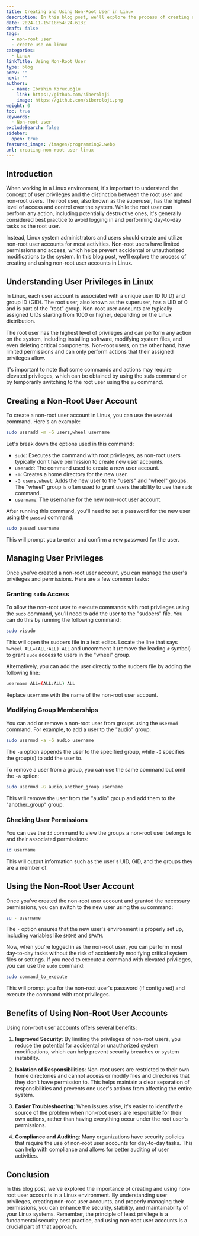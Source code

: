 ```yaml
---
title: Creating and Using Non-Root User in Linux
description: In this blog post, we'll explore the process of creating and using non-root user in Linux.
date: 2024-11-15T18:54:24.613Z
draft: false
tags:
  - non-root user
  - create use on linux
categories:
  - Linux
linkTitle: Using Non-Root User
type: blog
prev: ""
next: ""
authors:
  - name: İbrahim Korucuoğlu
    link: https://github.com/siberoloji
    image: https://github.com/siberoloji.png
weight: 0
toc: true
keywords:
  - Non-root user
excludeSearch: false
sidebar:
  open: true
featured_image: /images/programming2.webp
url: creating-non-root-user-linux
---
```

## Introduction

When working in a Linux environment, it's important to understand the concept of user privileges and the distinction between the root user and non-root users. The root user, also known as the superuser, has the highest level of access and control over the system. While the root user can perform any action, including potentially destructive ones, it's generally considered best practice to avoid logging in and performing day-to-day tasks as the root user.

Instead, Linux system administrators and users should create and utilize non-root user accounts for most activities. Non-root users have limited permissions and access, which helps prevent accidental or unauthorized modifications to the system. In this blog post, we'll explore the process of creating and using non-root user accounts in Linux.

## Understanding User Privileges in Linux

In Linux, each user account is associated with a unique user ID (UID) and group ID (GID). The root user, also known as the superuser, has a UID of 0 and is part of the "root" group. Non-root user accounts are typically assigned UIDs starting from 1000 or higher, depending on the Linux distribution.

The root user has the highest level of privileges and can perform any action on the system, including installing software, modifying system files, and even deleting critical components. Non-root users, on the other hand, have limited permissions and can only perform actions that their assigned privileges allow.

It's important to note that some commands and actions may require elevated privileges, which can be obtained by using the `sudo` command or by temporarily switching to the root user using the `su` command.

## Creating a Non-Root User Account

To create a non-root user account in Linux, you can use the `useradd` command. Here's an example:

```bash
sudo useradd -m -G users,wheel username
```

Let's break down the options used in this command:

- `sudo`: Executes the command with root privileges, as non-root users typically don't have permission to create new user accounts.
- `useradd`: The command used to create a new user account.
- `-m`: Creates a home directory for the new user.
- `-G users,wheel`: Adds the new user to the "users" and "wheel" groups. The "wheel" group is often used to grant users the ability to use the `sudo` command.
- `username`: The username for the new non-root user account.

After running this command, you'll need to set a password for the new user using the `passwd` command:

```bash
sudo passwd username
```

This will prompt you to enter and confirm a new password for the user.

## Managing User Privileges

Once you've created a non-root user account, you can manage the user's privileges and permissions. Here are a few common tasks:

### Granting `sudo` Access

To allow the non-root user to execute commands with root privileges using the `sudo` command, you'll need to add the user to the "sudoers" file. You can do this by running the following command:

```bash
sudo visudo
```

This will open the sudoers file in a text editor. Locate the line that says `%wheel ALL=(ALL:ALL) ALL` and uncomment it (remove the leading `#` symbol) to grant `sudo` access to users in the "wheel" group.

Alternatively, you can add the user directly to the sudoers file by adding the following line:

```bash
username ALL=(ALL:ALL) ALL
```

Replace `username` with the name of the non-root user account.

### Modifying Group Memberships

You can add or remove a non-root user from groups using the `usermod` command. For example, to add a user to the "audio" group:

```bash
sudo usermod -a -G audio username
```

The `-a` option appends the user to the specified group, while `-G` specifies the group(s) to add the user to.

To remove a user from a group, you can use the same command but omit the `-a` option:

```bash
sudo usermod -G audio,another_group username
```

This will remove the user from the "audio" group and add them to the "another_group" group.

### Checking User Permissions

You can use the `id` command to view the groups a non-root user belongs to and their associated permissions:

```bash
id username
```

This will output information such as the user's UID, GID, and the groups they are a member of.

## Using the Non-Root User Account

Once you've created the non-root user account and granted the necessary permissions, you can switch to the new user using the `su` command:

```bash
su - username
```

The `-` option ensures that the new user's environment is properly set up, including variables like `$HOME` and `$PATH`.

Now, when you're logged in as the non-root user, you can perform most day-to-day tasks without the risk of accidentally modifying critical system files or settings. If you need to execute a command with elevated privileges, you can use the `sudo` command:

```bash
sudo command_to_execute
```

This will prompt you for the non-root user's password (if configured) and execute the command with root privileges.

## Benefits of Using Non-Root User Accounts

Using non-root user accounts offers several benefits:

1. **Improved Security**: By limiting the privileges of non-root users, you reduce the potential for accidental or unauthorized system modifications, which can help prevent security breaches or system instability.

2. **Isolation of Responsibilities**: Non-root users are restricted to their own home directories and cannot access or modify files and directories that they don't have permission to. This helps maintain a clear separation of responsibilities and prevents one user's actions from affecting the entire system.

3. **Easier Troubleshooting**: When issues arise, it's easier to identify the source of the problem when non-root users are responsible for their own actions, rather than having everything occur under the root user's permissions.

4. **Compliance and Auditing**: Many organizations have security policies that require the use of non-root user accounts for day-to-day tasks. This can help with compliance and allows for better auditing of user activities.

## Conclusion

In this blog post, we've explored the importance of creating and using non-root user accounts in a Linux environment. By understanding user privileges, creating non-root user accounts, and properly managing their permissions, you can enhance the security, stability, and maintainability of your Linux systems. Remember, the principle of least privilege is a fundamental security best practice, and using non-root user accounts is a crucial part of that approach.
